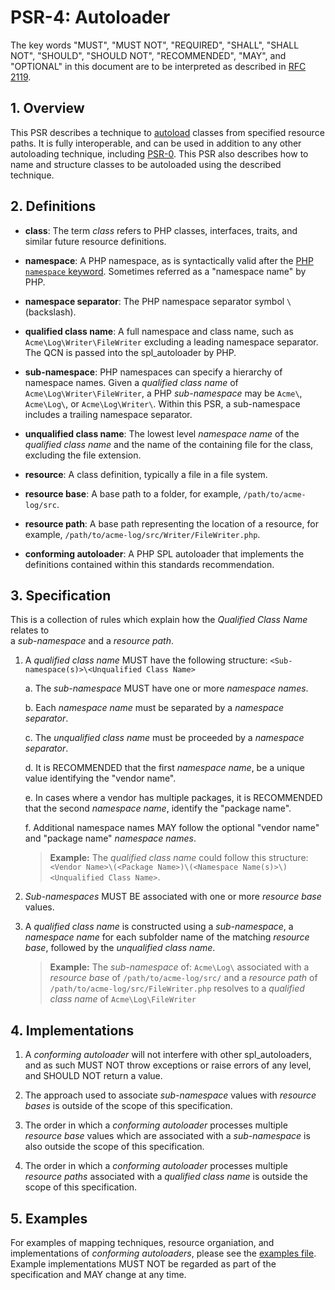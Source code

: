 # PSR-4: Autoloader

The key words "MUST", "MUST NOT", "REQUIRED", "SHALL", "SHALL NOT", "SHOULD",
"SHOULD NOT", "RECOMMENDED", "MAY", and "OPTIONAL" in this document are to be
interpreted as described in [RFC 2119](http://tools.ietf.org/html/rfc2119).


## 1. Overview

This PSR describes a technique to [autoload][] classes from specified resource
paths. It is fully interoperable, and can be used in addition to any other
autoloading technique, including [PSR-0][]. This PSR also describes how to
name and structure classes to be autoloaded using the described technique.

[autoload]: http://php.net/autoload
[PSR-0]: https://github.com/php-fig/fig-standards/blob/master/accepted/PSR-0.md


## 2. Definitions

- **class**: The term _class_ refers to PHP classes, interfaces, traits, and
  similar future resource definitions.

- **namespace**: A PHP namespace, as is syntactically valid after the
  [PHP `namespace` keyword](http://www.php.net/manual/en/language.namespaces.definition.php). Sometimes
  referred as a "namespace name" by PHP.

- **namespace separator**: The PHP namespace separator symbol `\` (backslash).

- **qualified class name**: A full namespace and class name, such as
  `Acme\Log\Writer\FileWriter` excluding a leading namespace
  separator. The QCN is passed into the spl_autoloader by PHP.

- **sub-namespace**: PHP namespaces can specify a hierarchy of namespace names. 
   Given a _qualified class name_ of
  `Acme\Log\Writer\FileWriter`, a PHP _sub-namespace_ may be `Acme\`,
  `Acme\Log\`, or `Acme\Log\Writer\`. Within this PSR, a sub-namespace includes 
  a trailing namespace separator.

- **unqualified class name**: The lowest level _namespace name_ of the _qualified class name_ and the 
name of the containing file for the class, excluding the file extension.

- **resource**: A class definition, typically a file in a file system.

- **resource base**: A base path to a folder, for example, 
   `/path/to/acme-log/src`.  

- **resource path**: A base path representing the location of a resource, for example, 
   `/path/to/acme-log/src/Writer/FileWriter.php`. 

- **conforming autoloader**: A PHP SPL autoloader that implements the definitions contained within this standards recommendation.

## 3. Specification

This is a collection of rules which explain how the _Qualified Class Name_ relates to  
a _sub-namespace_ and a _resource path_.

1. A _qualified class name_ MUST have the following structure: `<Sub-namespace(s)>\<Unqualified Class Name>`

    a. The _sub-namespace_ MUST have one or more _namespace names_.
    
    b. Each _namespace name_ must be separated by a _namespace separator_.
    
    c. The _unqualified class name_ must be proceeded by a _namespace separator_.
    
    d. It is RECOMMENDED that the first _namespace name_, be a unique value identifying the "vendor name".
        
    e. In cases where a vendor has multiple packages, it is RECOMMENDED that the second _namespace name_, 
    identify the "package name".
    
    f. Additional namespace names MAY follow the optional "vendor name" and "package name" _namespace names_.

    > **Example:** The _qualified class name_ could follow this structure: 
    `<Vendor Name>\(<Package Name>)\(<Namespace Name(s)>\)<Unqualified Class Name>`.

2. _Sub-namespaces_ MUST BE associated with one or more _resource base_ values.
 
3. A _qualified class name_ is constructed using a _sub-namespace_, a _namespace name_ for each subfolder name 
of the matching _resource base_, followed by the _unqualified class name_.

    > **Example:** The _sub-namespace_ of: 
    `Acme\Log\`
    associated with a _resource base_ of `/path/to/acme-log/src/`
    and a _resource path_ of  `/path/to/acme-log/src/FileWriter.php`
    resolves to a _qualified class name_ of 
    `Acme\Log\FileWriter`

## 4. Implementations

1. A _conforming autoloader_ will not interfere with other spl_autoloaders, and as
such MUST NOT throw exceptions or raise errors of any level, and SHOULD NOT
return a value.

2. The approach used to associate _sub-namespace_ values with _resource bases_ is 
outside of the scope of this specification.

3. The order in which a _conforming autoloader_ processes multiple _resource base_ values 
which are associated with a _sub-namespace_ is also outside the scope of this specification.

4. The order in which a _conforming autoloader_ processes multiple _resource paths_ associated 
with a _qualified class name_ is outside the scope of this specification.


## 5. Examples

For examples of mapping techniques, resource organiation, and implementations of _conforming autoloaders_, please see the
[examples file][]. Example implementations MUST NOT be regarded as part of the
specification and MAY change at any time.

[examples file]: psr-4-autoloader-examples.php
